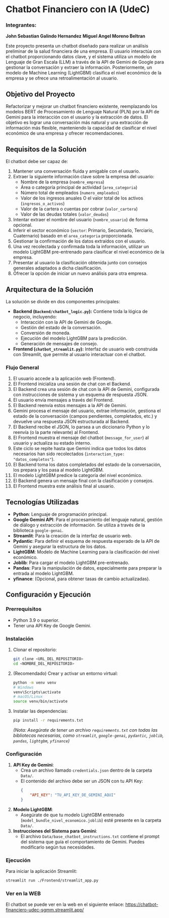 # Chatbot Financiero con IA (UdeC)
### Integrantes:
**John Sebastian Galindo Hernandez**
**Miguel Angel Moreno Beltran**


Este proyecto presenta un chatbot diseñado para realizar un análisis preliminar de la salud financiera de una empresa. El usuario interactúa con el chatbot proporcionando datos clave, y el sistema utiliza un modelo de Lenguaje de Gran Escala (LLM) a través de la API de Gemini de Google para gestionar la conversación y extraer la información. Posteriormente, un modelo de Machine Learning (LightGBM) clasifica el nivel económico de la empresa y se ofrece una retroalimentación al usuario.

## Objetivo del Proyecto

Refactorizar y mejorar un chatbot financiero existente, reemplazando los modelos BERT de Procesamiento de Lenguaje Natural (PLN) por la API de Gemini para la interacción con el usuario y la extracción de datos. El objetivo es lograr una conversación más natural y una extracción de información más flexible, manteniendo la capacidad de clasificar el nivel económico de una empresa y ofrecer recomendaciones.

## Requisitos de la Solución

El chatbot debe ser capaz de:

1.  Mantener una conversación fluida y amigable con el usuario.
2.  Extraer la siguiente información clave sobre la empresa del usuario:
    * Nombre de la empresa (`nombre_empresa`)
    * Área o categoría principal de actividad (`area_categoria`)
    * Número total de empleados (`numero_empleados`)
    * Valor de los ingresos anuales O el valor total de los activos (`ingresos_o_activos`)
    * Valor de la cartera o cuentas por cobrar (`valor_cartera`)
    * Valor de las deudas totales (`valor_deudas`)
3.  Intentar extraer el nombre del usuario (`nombre_usuario`) de forma opcional.
4.  Inferir el sector económico (`sector`: Primario, Secundario, Terciario, Cuaternario) basado en el `area_categoria` proporcionada.
5.  Gestionar la confirmación de los datos extraídos con el usuario.
6.  Una vez recolectada y confirmada toda la información, utilizar un modelo LightGBM pre-entrenado para clasificar el nivel económico de la empresa.
7.  Presentar al usuario la clasificación obtenida junto con consejos generales adaptados a dicha clasificación.
8.  Ofrecer la opción de iniciar un nuevo análisis para otra empresa.

## Arquitectura de la Solución

La solución se divide en dos componentes principales:

* **Backend (`Backend/chatbot_logic.py`):** Contiene toda la lógica de negocio, incluyendo:
    * Interacción con la API de Gemini de Google.
    * Gestión del estado de la conversación.
    * Conversión de moneda.
    * Ejecución del modelo LightGBM para la predicción.
    * Generación de mensajes de consejo.
* **Frontend (`chatbot_streamlit.py`):** Interfaz de usuario web construida con Streamlit, que permite al usuario interactuar con el chatbot.

### Flujo General

1.  El usuario accede a la aplicación web (Frontend).
2.  El Frontend inicializa una sesión de chat con el Backend.
3.  El Backend crea una sesión de chat con la API de Gemini, configurada con instrucciones de sistema y un esquema de respuesta JSON.
4.  El usuario envía mensajes a través del Frontend.
5.  El Backend reenvía estos mensajes a la API de Gemini.
6.  Gemini procesa el mensaje del usuario, extrae información, gestiona el estado de la conversación (campos pendientes, completados, etc.) y devuelve una respuesta JSON estructurada al Backend.
7.  El Backend recibe el JSON, lo parsea a un diccionario Python y lo reenvía (o la parte relevante) al Frontend.
8.  El Frontend muestra el mensaje del chatbot (`message_for_user`) al usuario y actualiza su estado interno.
9.  Este ciclo se repite hasta que Gemini indica que todos los datos necesarios han sido recolectados (`interaction_type: "datos_completos"`).
10. El Backend toma los datos completados del estado de la conversación, los prepara y los pasa al modelo LightGBM.
11. El modelo LightGBM predice la categoría del nivel económico.
12. El Backend genera un mensaje final con la clasificación y consejos.
13. El Frontend muestra este análisis final al usuario.

## Tecnologías Utilizadas

* **Python**: Lenguaje de programación principal.
* **Google Gemini API**: Para el procesamiento del lenguaje natural, gestión de diálogo y extracción de información. Se utiliza a través de la biblioteca `google-genai`.
* **Streamlit**: Para la creación de la interfaz de usuario web.
* **Pydantic**: Para definir el esquema de respuesta esperado de la API de Gemini y asegurar la estructura de los datos.
* **LightGBM**: Modelo de Machine Learning para la clasificación del nivel económico.
* **Joblib**: Para cargar el modelo LightGBM pre-entrenado.
* **Pandas**: Para la manipulación de datos, especialmente para preparar la entrada al modelo LightGBM.
* **yfinance**: (Opcional, para obtener tasas de cambio actualizadas).

## Configuración y Ejecución

### Prerrequisitos

* Python 3.9 o superior.
* Tener una API Key de Google Gemini.

### Instalación

1.  Clonar el repositorio:
    ```bash
    git clone <URL_DEL_REPOSITORIO>
    cd <NOMBRE_DEL_REPOSITORIO>
    ```
2.  (Recomendado) Crear y activar un entorno virtual:
    ```bash
    python -m venv venv
    # Windows
    venv\Scripts\activate
    # macOS/Linux
    source venv/bin/activate
    ```
3.  Instalar las dependencias:
    ```bash
    pip install -r requirements.txt
    ```
    *(Nota: Asegúrate de tener un archivo `requirements.txt` con todas las bibliotecas necesarias, como `streamlit`, `google-genai`, `pydantic`, `joblib`, `pandas`, `lightgbm`, `yfinance`)*

### Configuración

1.  **API Key de Gemini**:
    * Crea un archivo llamado `credentials.json` dentro de la carpeta `Data/`.
    * El contenido del archivo debe ser un JSON con tu API Key:
        ```json
        {
            "API_KEY": "TU_API_KEY_DE_GEMINI_AQUI"
        }
        ```
2.  **Modelo LightGBM**:
    * Asegúrate de que tu modelo LightGBM entrenado (`model_bundle_nivel_economico.joblib`) esté presente en la carpeta `Data/`.
3.  **Instrucciones del Sistema para Gemini**:
    * El archivo `Data/base_chatbot_instructions.txt` contiene el prompt del sistema que guía el comportamiento de Gemini. Puedes modificarlo según tus necesidades.

### Ejecución

Para iniciar la aplicación Streamlit:

```bash
streamlit run ./Frontend/streamlit_app.py
```

### Ver en la WEB
El chatbot se puede ver en la web en el siguiente enlace: https://chatbot-financiero-udec-sgmm.streamlit.app/
